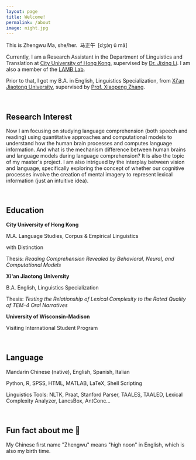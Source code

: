 ```yaml
---
layout: page
title: Welcome!
permalink: /about
image: night.jpg
---
```


This is Zhengwu Ma, she/her.&ensp;马正午&ensp;[dʒə̀ŋ ǔ mǎ]

Currently, I am a Research Assistant in the Department of Linguistics and Translation at [City University of Hong Kong](https://www.cityu.edu.hk/), supervised by [Dr. Jixing Li](https://jixing-li.github.io/). I am also a member of the [LAMB Lab](https://compneurolinglab.github.io/).

Prior to that, I got my B.A. in English, Linguistics Specialization, from [Xi'an Jiaotong University](http://www.xjtu.edu.cn), supervised by [Prof. Xiaopeng Zhang](http://gr.xjtu.edu.cn/en/web/zhangxp).

<br>

## Research Interest

Now I am focusing on studying language comprehension (both speech and reading) using quantitative approaches and computational models to understand how the human brain processes and computes language information. And what is the mechanism difference between human brains and language models during language comprehension? It is also the topic of my master's project. I am also intrigued by the interplay between vision and language, specifically exploring the concept of whether our cognitive processes involve the creation of mental imagery to represent lexical information (just an intuitive idea).

<br>

## Education

<b> City University of Hong Kong</b><br />

M.A. Language Studies, Corpus & Empirical Linguistics <br>

with Distinction

Thesis: <i> Reading Comprehension Revealed by Behavioral, Neural, and Computational Models </i> 

<b> Xi'an Jiaotong University</b><br />

B.A. English, Linguistics Specialization <br>

Thesis: <i> Testing the Relationship of Lexical Complexity to the Rated Quality of TEM-4 Oral Narratives </i>

<b> University of Wisconsin-Madison</b><br />

Visiting International Student Program

<br>

## Language

Mandarin Chinese (native), English, Spanish, Italian

Python, R, SPSS, HTML, MATLAB, LaTeX, Shell Scripting

Linguistics Tools: NLTK, Praat, Stanford Parser, TAALES, TAALED, Lexical Complexity Analyzer, LancsBox, AntConc...

 <br>
 
## Fun fact about me 🥳

My Chinese first name "Zhengwu" means "high noon" in English, which is also my birth time.  

